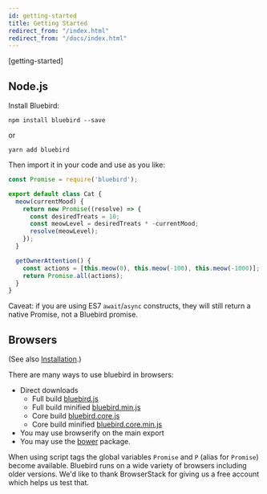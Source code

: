 ```yaml
---
id: getting-started
title: Getting Started
redirect_from: "/index.html"
redirect_from: "/docs/index.html"
---
```


[getting-started]

## Node.js
Install Bluebird:
```
npm install bluebird --save
```
or
```
yarn add bluebird
```

Then import it in your code and use as you like:
```js
const Promise = require('bluebird');

export default class Cat {
  meow(currentMood) {
    return new Promise((resolve) => {
      const desiredTreats = 10;
      const meowLevel = desiredTreats * -currentMood;
      resolve(meowLevel);
    });
  }

  getOwnerAttention() {
    const actions = [this.meow(0), this.meow(-100), this.meow(-1000)];
    return Promise.all(actions);
  }
}
```

Caveat: if you are using ES7 `await`/`async` constructs, they will still return a native Promise, not a
Bluebird promise.

## Browsers

(See also [Installation](install.html).)

There are many ways to use bluebird in browsers:

- Direct downloads
    - Full build [bluebird.js](https://cdn.jsdelivr.net/bluebird/latest/bluebird.js)
    - Full build minified [bluebird.min.js](https://cdn.jsdelivr.net/bluebird/latest/bluebird.min.js)
    - Core build [bluebird.core.js](https://cdn.jsdelivr.net/bluebird/latest/bluebird.core.js)
    - Core build minified [bluebird.core.min.js](https://cdn.jsdelivr.net/bluebird/latest/bluebird.core.min.js)
- You may use browserify on the main export
- You may use the [bower](http://bower.io) package.

When using script tags the global variables `Promise` and `P` (alias for `Promise`) become available. Bluebird runs on a wide variety of browsers including older versions. We'd like to thank BrowserStack for giving us a free account which helps us test that. 
